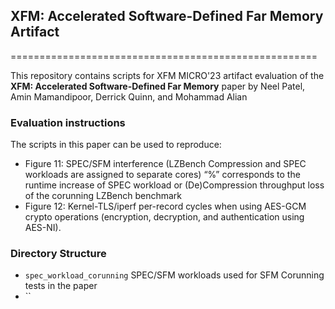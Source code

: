## XFM:  Accelerated Software-Defined Far Memory Artifact
=====================================================

This repository contains scripts for XFM MICRO'23 artifact evaluation of the 
**XFM:  Accelerated Software-Defined Far Memory** paper by 
Neel Patel, Amin Mamandipoor, Derrick Quinn, and Mohammad Alian

### Evaluation instructions ###

The scripts in this paper can be used to reproduce:
* Figure 11: SPEC/SFM interference (LZBench Compression and SPEC 
workloads are assigned to separate cores) “%” corresponds to the runtime 
increase of SPEC workload or (De)Compression throughput loss of the 
corunning LZBench benchmark
* Figure 12: Kernel-TLS/iperf per-record cycles when using AES-GCM
crypto operations (encryption, decryption, and authentication
using AES-NI).

### Directory Structure
* `spec_workload_corunning` SPEC/SFM workloads used for SFM Corunning tests in the paper
* ``